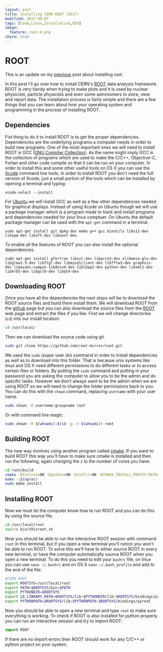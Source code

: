```yaml
---
layout: post
title: Installing CERN ROOT (2017)
modified: 2017-09-07
tags: [Code,Linux,Installation,OSX]
image:
  feature: root-6.png
share: true
---
```


# ROOT

This is an update on my [previous] post about installing root.

In this post I'll go over how to install CERN's [ROOT] data analysis framework.
ROOT is very handy when trying to make plots and it is used by nuclear physicists, particle physicists
and even some astronomers to store, view and report data.  The installation process is fairly simple
and there are a few things that you can learn about how your operating system and programming
in the process of installing ROOT.

## Dependencies

Fist thing to do it to install ROOT is to get the proper dependencies.  Dependencies are the underlying
programs a computer needs in order to build new programs. One of the most important ones we will need
to install ROOT is GCC ([GNU Compiler Collection]). As the name might imply GCC is the collection of
programs which are used to make the C/C++, Objective-C, Fortan and other code compile so that it can
be run on your computer.  In order to install this and some other useful tools on OS X you can use the
[Xcode] command line tools. In order to install ROOT you don't need the full version of Xcode, just a
small portion of the tools which can be installed by opening a terminal and typing:

    xcode-select --install

For [Ubuntu] we will install GCC as well as a few other dependencies needed for graphical displays.
Instead of using Xcode on Ubuntu though we will use a package manager which is a program made
to track and install programs and dependencies needed for your linux comptuer.  On Ubuntu the
default package manager can be used with the `apt-get` command in a terminal.

    sudo apt-get install git dpkg-dev make g++ gcc binutils libx11-dev libxpm-dev libxft-dev libxext-dev

To enable all the features of ROOT you can also install the optional dependencies.

    sudo apt-get install gfortran libssl-dev libpcre3-dev xlibmesa-glu-dev libglew1.5-dev libftgl-dev libmysqlclient-dev libfftw3-dev graphviz-dev libavahi-compat-libdnssd-dev libldap2-dev python-dev libxml2-dev libkrb5-dev libgsl0-dev libqt4-dev

## Downloading ROOT

Once you have all the dependencies the next steps will be to download the ROOT source files and build
them install them.  We will download ROOT from the [github] page but you can also download the source files
from the [ROOT] web page and extract the files if you like. First we will change directories (`cd`) into our install location.

```bash
cd /usr/local/
```

Then we can download the source code using git.

```bash
sudo git clone https://github.com/root-mirror/root.git
```

We used the `sudo` (super user do) command in order to install dependencies as well as to download into this folder.
That is because unix systems like linux and OS X need different permissions to do different tasks or to
access certain files or folders.  By putting the `sudo` command and putting in your password you are asking the computer to allow you to be
the admin and do specific tasks. However we don't always want to be the admin when we are using ROOT so we will need to
change the folder permissions back to you.  You can do this with the `chown` command, replacing `username` with your user name.

```bash
sudo chown -R username:groupname root
```

Or with command line magic:

```bash
sudo chown -R $(whoami):$(id -g -n $(whoami)) root
```

## Building ROOT

The new way involves using another program called [cmake].  If you want to build ROOT this way you'll have to make sure cmake
is installed and then run the following, again changing the `2` to the number of cores you have:

```bash
cd root/build
cmake -Dfortran=ON -Dpython=ON -Droofit=ON -DCMAKE_INSTALL_PREFIX:PATH=/usr/local/root ..
make -j$(nproc)
sudo make install
```

## Installing ROOT

Now we must let the computer know how to run ROOT and you can do this by using the source file.

```bash
cd /usr/local/root
source bin/thisroot.sh
```

Now you should be able to run the interactive ROOT session with command `root` in this terminal, but if you
open a new terminal you'll notice you won't be able to run ROOT. To solve this we'll have to either source ROOT
in every new terminal, or have the computer automatically source ROOT when you open a new terminal. To do this
you need to edit your `bashrc` file, on linux you can use `nano ~/.bashrc` and on OS X  `nano ~/.bash_profile`
and add to the end of the file:

```bash
#CERN ROOT
export ROOTSYS=/usr/local/root
export PATH=$ROOTSYS/bin:$PATH
export PYTHONDIR=$ROOTSYS
export LD_LIBRARY_PATH=$ROOTSYS/lib:$PYTHONDIR/lib:$ROOTSYS/bindings/pyroot:$LD_LIBRARY_PATH
export PYTHONPATH=$ROOTSYS/lib:$PYTHONPATH:$ROOTSYS/bindings/pyroot
```

Now you should be able to open a new terminal and type `root` to make sure everything is working. To check if ROOT is also installed
for python properly you can run an interactive session and try to import ROOT:

```python
import ROOT
```

If there are no import errors then ROOT should work for any C/C++ or python project on your system.


[GNU Compiler Collection]: https://gcc.gnu.org
[Xcode]: https://developer.apple.com/xcode/
[Ubuntu]: http://www.ubuntu.com
[github]: https://github.com/root-mirror/root
[ROOT]: https://root.cern.ch
[cmake]: https://cmake.org
[previous]: http://tylern4.github.io/InstallRoot-2016/

<script>
  (function(i,s,o,g,r,a,m){i['GoogleAnalyticsObject']=r;i[r]=i[r]||function(){
  (i[r].q=i[r].q||[]).push(arguments)},i[r].l=1*new Date();a=s.createElement(o),
  m=s.getElementsByTagName(o)[0];a.async=1;a.src=g;m.parentNode.insertBefore(a,m)
  })(window,document,'script','//www.google-analytics.com/analytics.js','ga');

  ga('create', 'UA-72714958-1', 'auto');
  ga('send', 'pageview');

</script>
